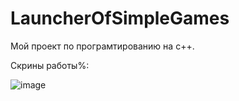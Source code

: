 # LauncherOfSimpleGames
Мой проект по програмтированию на c++.

Скрины работы%:

![image](https://user-images.githubusercontent.com/125720576/236490953-014ef214-c264-4993-9634-5c8741caed02.png)

